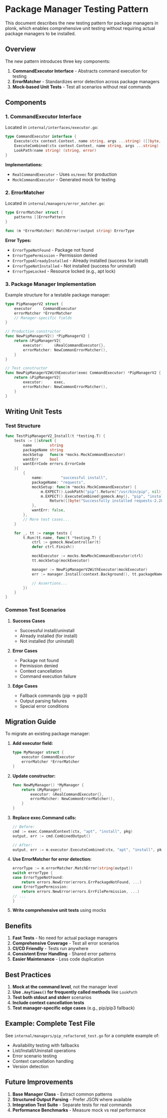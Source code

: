 # Package Manager Testing Pattern

This document describes the new testing pattern for package managers in plonk, which enables comprehensive unit testing without requiring actual package managers to be installed.

## Overview

The new pattern introduces three key components:
1. **CommandExecutor Interface** - Abstracts command execution for testing
2. **ErrorMatcher** - Standardizes error detection across package managers
3. **Mock-based Unit Tests** - Test all scenarios without real commands

## Components

### 1. CommandExecutor Interface

Located in `internal/interfaces/executor.go`:

```go
type CommandExecutor interface {
    Execute(ctx context.Context, name string, args ...string) ([]byte, error)
    ExecuteCombined(ctx context.Context, name string, args ...string) ([]byte, error)
    LookPath(name string) (string, error)
}
```

**Implementations:**
- `RealCommandExecutor` - Uses `os/exec` for production
- `MockCommandExecutor` - Generated mock for testing

### 2. ErrorMatcher

Located in `internal/managers/error_matcher.go`:

```go
type ErrorMatcher struct {
    patterns []ErrorPattern
}

func (m *ErrorMatcher) MatchError(output string) ErrorType
```

**Error Types:**
- `ErrorTypeNotFound` - Package not found
- `ErrorTypePermission` - Permission denied
- `ErrorTypeAlreadyInstalled` - Already installed (success for install)
- `ErrorTypeNotInstalled` - Not installed (success for uninstall)
- `ErrorTypeLocked` - Resource locked (e.g., apt lock)

### 3. Package Manager Implementation

Example structure for a testable package manager:

```go
type PipManagerV2 struct {
    executor     CommandExecutor
    errorMatcher *ErrorMatcher
    // Manager-specific fields
}

// Production constructor
func NewPipManagerV2() *PipManagerV2 {
    return &PipManagerV2{
        executor:     &RealCommandExecutor{},
        errorMatcher: NewCommonErrorMatcher(),
    }
}

// Test constructor
func NewPipManagerV2WithExecutor(exec CommandExecutor) *PipManagerV2 {
    return &PipManagerV2{
        executor:     exec,
        errorMatcher: NewCommonErrorMatcher(),
    }
}
```

## Writing Unit Tests

### Test Structure

```go
func TestPipManagerV2_Install(t *testing.T) {
    tests := []struct {
        name        string
        packageName string
        mockSetup   func(m *mocks.MockCommandExecutor)
        wantErr     bool
        wantErrCode errors.ErrorCode
    }{
        {
            name:        "successful install",
            packageName: "requests",
            mockSetup: func(m *mocks.MockCommandExecutor) {
                m.EXPECT().LookPath("pip").Return("/usr/bin/pip", nil).AnyTimes()
                m.EXPECT().ExecuteCombined(gomock.Any(), "pip", "install", "--user", "requests").
                    Return([]byte("Successfully installed requests-2.28.0"), nil)
            },
            wantErr: false,
        },
        // More test cases...
    }

    for _, tt := range tests {
        t.Run(tt.name, func(t *testing.T) {
            ctrl := gomock.NewController(t)
            defer ctrl.Finish()

            mockExecutor := mocks.NewMockCommandExecutor(ctrl)
            tt.mockSetup(mockExecutor)

            manager := NewPipManagerV2WithExecutor(mockExecutor)
            err := manager.Install(context.Background(), tt.packageName)

            // Assertions...
        })
    }
}
```

### Common Test Scenarios

1. **Success Cases**
   - Successful install/uninstall
   - Already installed (for install)
   - Not installed (for uninstall)

2. **Error Cases**
   - Package not found
   - Permission denied
   - Context cancellation
   - Command execution failure

3. **Edge Cases**
   - Fallback commands (pip → pip3)
   - Output parsing failures
   - Special error conditions

## Migration Guide

To migrate an existing package manager:

1. **Add executor field:**
   ```go
   type MyManager struct {
       executor CommandExecutor
       errorMatcher *ErrorMatcher
   }
   ```

2. **Update constructor:**
   ```go
   func NewMyManager() *MyManager {
       return &MyManager{
           executor: &RealCommandExecutor{},
           errorMatcher: NewCommonErrorMatcher(),
       }
   }
   ```

3. **Replace exec.Command calls:**
   ```go
   // Before:
   cmd := exec.CommandContext(ctx, "apt", "install", pkg)
   output, err := cmd.CombinedOutput()

   // After:
   output, err := m.executor.ExecuteCombined(ctx, "apt", "install", pkg)
   ```

4. **Use ErrorMatcher for error detection:**
   ```go
   errorType := m.errorMatcher.MatchError(string(output))
   switch errorType {
   case ErrorTypeNotFound:
       return errors.NewError(errors.ErrPackageNotFound, ...)
   case ErrorTypePermission:
       return errors.NewError(errors.ErrFilePermission, ...)
   // ...
   }
   ```

5. **Write comprehensive unit tests** using mocks

## Benefits

1. **Fast Tests** - No need for actual package managers
2. **Comprehensive Coverage** - Test all error scenarios
3. **CI/CD Friendly** - Tests run anywhere
4. **Consistent Error Handling** - Shared error patterns
5. **Easier Maintenance** - Less code duplication

## Best Practices

1. **Mock at the command level**, not the manager level
2. **Use `.AnyTimes()` for frequently called methods** like `LookPath`
3. **Test both stdout and stderr** scenarios
4. **Include context cancellation tests**
5. **Test manager-specific edge cases** (e.g., pip/pip3 fallback)

## Example: Complete Test File

See `internal/managers/pip_refactored_test.go` for a complete example of:
- Availability testing with fallbacks
- List/Install/Uninstall operations
- Error scenario testing
- Context cancellation handling
- Version detection

## Future Improvements

1. **Base Manager Class** - Extract common patterns
2. **Structured Output Parsing** - Prefer JSON where available
3. **Integration Test Suite** - Separate tests for real commands
4. **Performance Benchmarks** - Measure mock vs real performance
